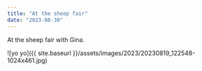 ```yaml
---
title: "At the sheep fair"
date: "2023-08-30"
---
```


At the sheep fair with Gina.

![yo yo]({{ site.baseurl }}/assets/images/2023/20230819_122548-1024x461.jpg)
